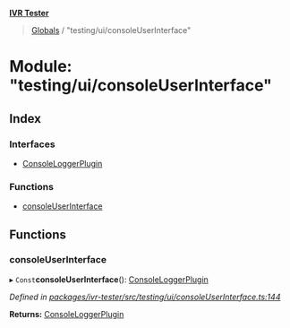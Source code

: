 **[IVR Tester](../README.md)**

> [Globals](../README.md) / "testing/ui/consoleUserInterface"

# Module: "testing/ui/consoleUserInterface"

## Index

### Interfaces

* [ConsoleLoggerPlugin](../interfaces/_testing_ui_consoleuserinterface_.consoleloggerplugin.md)

### Functions

* [consoleUserInterface](_testing_ui_consoleuserinterface_.md#consoleuserinterface)

## Functions

### consoleUserInterface

▸ `Const`**consoleUserInterface**(): [ConsoleLoggerPlugin](../interfaces/_testing_ui_consoleuserinterface_.consoleloggerplugin.md)

*Defined in [packages/ivr-tester/src/testing/ui/consoleUserInterface.ts:144](https://github.com/SketchingDev/ivr-tester/blob/60c8b59/packages/ivr-tester/src/testing/ui/consoleUserInterface.ts#L144)*

**Returns:** [ConsoleLoggerPlugin](../interfaces/_testing_ui_consoleuserinterface_.consoleloggerplugin.md)
